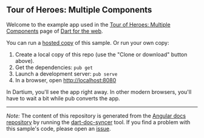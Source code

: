 ## Tour of Heroes: Multiple Components

Welcome to the example app used in the
[Tour of Heroes: Multiple Components](https://webdev.dartlang.org/angular/tutorial/toh-pt3) page
of [Dart for the web](https://webdev.dartlang.org).

You can run a [hosted copy](https://webdev.dartlang.org/examples/ng/doc/toh-3) of this
sample. Or run your own copy:

1. Create a local copy of this repo (use the "Clone or download" button above).
2. Get the dependencies: `pub get`
3. Launch a development server: `pub serve`
4. In a browser, open [http://localhost:8080](http://localhost:8080)

In Dartium, you'll see the app right away. In other modern browsers,
you'll have to wait a bit while pub converts the app.

---

*Note:* The content of this repository is generated from the
[Angular docs repository][docs repo] by running the
[dart-doc-syncer](//github.com/angular/dart-doc-syncer) tool.
If you find a problem with this sample's code, please open an [issue][].

[docs repo]: //github.com/dart-lang/site-webdev/tree/master/examples/ng/doc/toh-3
[issue]: //github.com/dart-lang/site-webdev/issues/new?title=examples/ng/doc/toh-3
